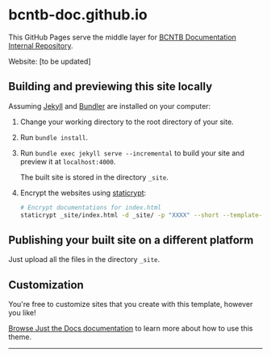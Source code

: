 # bcntb-doc.github.io
This GitHub Pages serve the middle layer for [BCNTB Documentation Internal Repository](https://github.qmul.ac.uk/bci-btx-bioinfo/BCNTB-Documentation).

Website: [to be updated]

## Building and previewing this site locally

Assuming [Jekyll] and [Bundler] are installed on your computer:

1.  Change your working directory to the root directory of your site.

2.  Run `bundle install`.

3.  Run `bundle exec jekyll serve --incremental` to build your site and preview it at `localhost:4000`.

    The built site is stored in the directory `_site`.

4. Encrypt the websites using [staticrypt](https://github.com/robinmoisson/staticrypt):
    ```bash
   # Encrypt documentations for index.html
   staticrypt _site/index.html -d _site/ -p "XXXX" --short --template-title "Login" --template-instructions "Please enter the password to unlock the page" --template-button "Open Page" --template-color-primary "#113e9f" --template-color-secondary "#e4e4e4"

    ```

## Publishing your built site on a different platform

Just upload all the files in the directory `_site`.

## Customization

You're free to customize sites that you create with this template, however you like!

[Browse Just the Docs documentation][Just the Docs] to learn more about how to use this theme.

----

[Jekyll]: https://jekyllrb.com
[Just the Docs]: https://just-the-docs.github.io/just-the-docs/
[Bundler]: https://bundler.io
